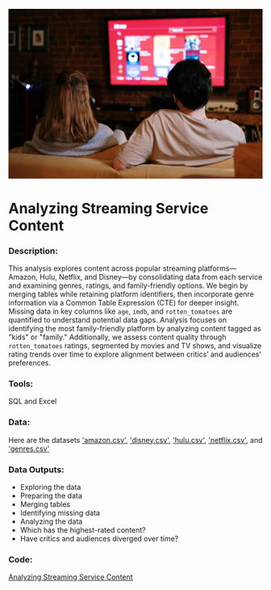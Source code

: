 ![image](https://github.com/mynameisfho/My-Data-Analyst-Portofolio/blob/main/Analyzing%20Streaming%20Service%20Content/streaming_service_content.jpg)

# Analyzing Streaming Service Content
### Description:
This analysis explores content across popular streaming platforms—Amazon, Hulu, Netflix, and Disney—by consolidating data from each service and examining genres, ratings, and family-friendly options. We begin by merging tables while retaining platform identifiers, then incorporate genre information via a Common Table Expression (CTE) for deeper insight. Missing data in key columns like `age`, `imdb`, and `rotten_tomatoes` are quantified to understand potential data gaps. Analysis focuses on identifying the most family-friendly platform by analyzing content tagged as "kids" or "family." Additionally, we assess content quality through `rotten_tomatoes` ratings, segmented by movies and TV shows, and visualize rating trends over time to explore alignment between critics’ and audiences' preferences.

### Tools: 
SQL and Excel

### Data:
Here are the datasets ['amazon.csv'](https://github.com/mynameisfho/My-Data-Analyst-Portofolio/blob/main/Analyzing%20Streaming%20Service%20Content/amazon.csv), ['disney.csv'](https://github.com/mynameisfho/My-Data-Analyst-Portofolio/blob/main/Analyzing%20Streaming%20Service%20Content/disney.csv), ['hulu.csv'](https://github.com/mynameisfho/My-Data-Analyst-Portofolio/blob/main/Analyzing%20Streaming%20Service%20Content/hulu.csv), ['netflix.csv'](https://github.com/mynameisfho/My-Data-Analyst-Portofolio/blob/main/Analyzing%20Streaming%20Service%20Content/netflix.csv), and ['genres.csv'](https://github.com/mynameisfho/My-Data-Analyst-Portofolio/blob/main/Analyzing%20Streaming%20Service%20Content/genres.csv)

### Data Outputs:
- Exploring the data
- Preparing the data
- Merging tables
- Identifying missing data
- Analyzing the data
- Which has the highest-rated content?
- Have critics and audiences diverged over time?

### Code:
[Analyzing Streaming Service Content](https://github.com/mynameisfho/My-Data-Analyst-Portofolio/blob/main/Analyzing%20Streaming%20Service%20Content/streaming_service_content.ipynb)